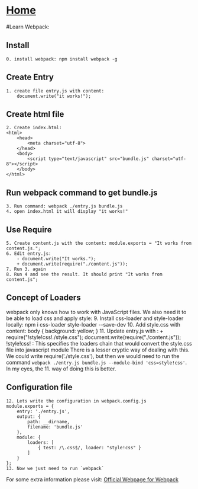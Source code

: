 # [Home](https://github.com/liberaldart/Note_Sandbox)

#Learn Webpack:

## Install

	0. install webpack: npm install webpack -g
	
## Create Entry

	1. create file entry.js with content:
		document.write("it works!");

## Create html file

	2. Create index.html:
	<html>
    	<head>
        	<meta charset="utf-8">
        </head>
        <body>
        	<script type="text/javascript" src="bundle.js" charset="utf-8"></script>
        </body>
	</html>

## Run webpack command to get bundle.js

	3. Run command: webpack ./entry.js bundle.js
	4. open index.html it will display "it works!"
	
## Use Require

	5. Create content.js with the content: module.exports = "It works from content.js.";
	6. Edit entry.js: 
		- document.write("It works.");
		+ document.write(require("./content.js"));	
	7. Run 3. again
	8. Run 4 and see the result. It should print "It works from content.js";

## Concept of Loaders

webpack only knows how to work with JavaScript files. We also need it to be able to load css and apply style:
	9. Install css-loader and style-loader locally: npm i css-loader style-loader --save-dev
	10. Add style.css with content: 
	body {
	    background: yellow;
	}
	11. Update entry.js with :
	+ require("!style!css!./style.css");
	  document.write(require("./content.js"));
!style!css! : This specifies the loaders chain that would convert the style.css file into javascript module
There is a lesser cryptic way of dealing with this. We could write require('./style.css'), but then we would
need to run the command `webpack ./entry.js bundle.js --module-bind 'css=style!css'`. In my eyes, the 11.
way of doing this is better.

## Configuration file

	12. Lets write the configuration in webpack.config.js
	module.exports = {
		entry: './entry.js',
		output: {
			path: __dirname,
			filename: 'bundle.js'
		},
		module: {
			loaders: [
				{ test: /\.css$/, loader: "style!css" }
			]
		}
	};
	13. Now we just need to run `webpack`

For some extra information please visit: [Official Webpage for Webpack](https://webpack.github.io/docs/tutorials/getting-started/)
